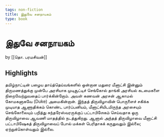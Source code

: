 ```yaml
---
tags: non-fiction
title: இதுவே சனநாயகம்
type: book
---
```


# இதுவே சனநாயகம்
by [[தொ. பரமசிவன்]]

## Highlights
தமிழ்நாட்டின் பழைய தாய்த்தெய்வங்களில் ஒன்றான மதுரை மீனாட்சி இன்னும் திருமணத்துக்கு முன்பே அரசியாக முடிசூட்டிச் செங்கோல் தாங்கி அரசியல் கடமைகளை நிறைவேற்றுவதைப் பார்க்கின்றோம். அவள் கணவன் அரசன் ஆகாமல் கோமகனாகவே (Duke) அமைகின்றான். இந்தத் திருவிழாவின் பொருளைச் சகிக்க முடியாத ஆணாதிக்கம் கொண்ட பார்ப்பனியம், மீனாட்சியிடமிருந்த அரசையும் செங்கோலையும் பறித்து சுந்தரேஸ்வரருக்குப் பட்டாபிஶேகம் செய்வதாக ஒரு திருவிழாவை ஆவணி மாதத்தில் நடத்துகிறது. ஆனால் அந்தத் திருவிழாவை மீனாட்சி பட்டாபிஷேகத் திருவிழாவைப் போல் மக்கள் பெரிதாகக் கருதுவதும் இல்லை; ஏற்றுக்கொள்வதும் இல்லை.

